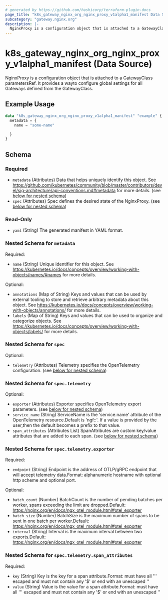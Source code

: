```yaml
---
# generated by https://github.com/hashicorp/terraform-plugin-docs
page_title: "k8s_gateway_nginx_org_nginx_proxy_v1alpha1_manifest Data Source - terraform-provider-k8s"
subcategory: "gateway.nginx.org"
description: |-
  NginxProxy is a configuration object that is attached to a GatewayClass parametersRef. It provides a wayto configure global settings for all Gateways defined from the GatewayClass.
---
```


# k8s_gateway_nginx_org_nginx_proxy_v1alpha1_manifest (Data Source)

NginxProxy is a configuration object that is attached to a GatewayClass parametersRef. It provides a wayto configure global settings for all Gateways defined from the GatewayClass.

## Example Usage

```terraform
data "k8s_gateway_nginx_org_nginx_proxy_v1alpha1_manifest" "example" {
  metadata = {
    name = "some-name"

  }
}
```

<!-- schema generated by tfplugindocs -->
## Schema

### Required

- `metadata` (Attributes) Data that helps uniquely identify this object. See https://github.com/kubernetes/community/blob/master/contributors/devel/sig-architecture/api-conventions.md#metadata for more details. (see [below for nested schema](#nestedatt--metadata))
- `spec` (Attributes) Spec defines the desired state of the NginxProxy. (see [below for nested schema](#nestedatt--spec))

### Read-Only

- `yaml` (String) The generated manifest in YAML format.

<a id="nestedatt--metadata"></a>
### Nested Schema for `metadata`

Required:

- `name` (String) Unique identifier for this object. See https://kubernetes.io/docs/concepts/overview/working-with-objects/names/#names for more details.

Optional:

- `annotations` (Map of String) Keys and values that can be used by external tooling to store and retrieve arbitrary metadata about this object. See https://kubernetes.io/docs/concepts/overview/working-with-objects/annotations/ for more details.
- `labels` (Map of String) Keys and values that can be used to organize and categorize objects. See https://kubernetes.io/docs/concepts/overview/working-with-objects/labels/ for more details.


<a id="nestedatt--spec"></a>
### Nested Schema for `spec`

Optional:

- `telemetry` (Attributes) Telemetry specifies the OpenTelemetry configuration. (see [below for nested schema](#nestedatt--spec--telemetry))

<a id="nestedatt--spec--telemetry"></a>
### Nested Schema for `spec.telemetry`

Optional:

- `exporter` (Attributes) Exporter specifies OpenTelemetry export parameters. (see [below for nested schema](#nestedatt--spec--telemetry--exporter))
- `service_name` (String) ServiceName is the 'service.name' attribute of the OpenTelemetry resource.Default is 'ngf:<gateway-namespace>:<gateway-name>'. If a value is provided by the user,then the default becomes a prefix to that value.
- `span_attributes` (Attributes List) SpanAttributes are custom key/value attributes that are added to each span. (see [below for nested schema](#nestedatt--spec--telemetry--span_attributes))

<a id="nestedatt--spec--telemetry--exporter"></a>
### Nested Schema for `spec.telemetry.exporter`

Required:

- `endpoint` (String) Endpoint is the address of OTLP/gRPC endpoint that will accept telemetry data.Format: alphanumeric hostname with optional http scheme and optional port.

Optional:

- `batch_count` (Number) BatchCount is the number of pending batches per worker, spans exceeding the limit are dropped.Default: https://nginx.org/en/docs/ngx_otel_module.html#otel_exporter
- `batch_size` (Number) BatchSize is the maximum number of spans to be sent in one batch per worker.Default: https://nginx.org/en/docs/ngx_otel_module.html#otel_exporter
- `interval` (String) Interval is the maximum interval between two exports.Default: https://nginx.org/en/docs/ngx_otel_module.html#otel_exporter


<a id="nestedatt--spec--telemetry--span_attributes"></a>
### Nested Schema for `spec.telemetry.span_attributes`

Required:

- `key` (String) Key is the key for a span attribute.Format: must have all ''' escaped and must not contain any '$' or end with an unescaped ''
- `value` (String) Value is the value for a span attribute.Format: must have all ''' escaped and must not contain any '$' or end with an unescaped ''
